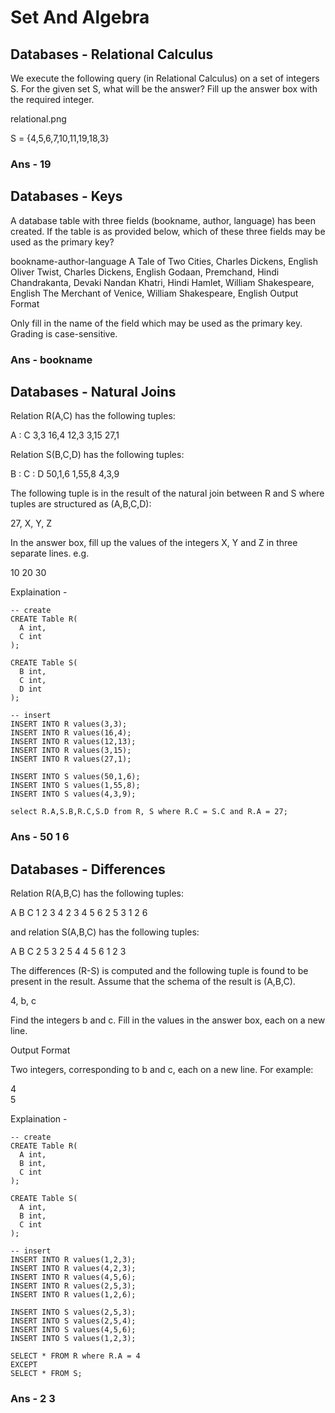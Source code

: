 # Set And Algebra

## Databases - Relational Calculus

We execute the following query (in Relational Calculus) on a set of integers S.
For the given set S, what will be the answer? Fill up the answer box with the required integer.

relational.png

S = {4,5,6,7,10,11,19,18,3}

### Ans - 19

## Databases - Keys

A database table with three fields (bookname, author, language) has been created. If the table is as provided below, which of these three fields may be used as the primary key?

bookname-author-language
A Tale of Two Cities, Charles Dickens, English
Oliver Twist, Charles Dickens, English
Godaan, Premchand, Hindi
Chandrakanta, Devaki Nandan Khatri, Hindi
Hamlet, William Shakespeare, English
The Merchant of Venice, William Shakespeare, English
Output Format

Only fill in the name of the field which may be used as the primary key. Grading is case-sensitive.

### Ans - bookname

## Databases - Natural Joins

Relation R(A,C) has the following tuples:

A : C
3,3
16,4
12,3
3,15
27,1

Relation S(B,C,D) has the following tuples:

B : C : D
50,1,6
1,55,8
4,3,9

The following tuple is in the result of the natural join between R and S where tuples are structured as (A,B,C,D):

27, X, Y, Z

In the answer box, fill up the values of the integers X, Y and Z in three separate lines. e.g.

10
20
30  

Explaination -
```
-- create
CREATE Table R(
  A int,
  C int
);

CREATE Table S(
  B int,
  C int,
  D int
);

-- insert
INSERT INTO R values(3,3);
INSERT INTO R values(16,4);
INSERT INTO R values(12,13);
INSERT INTO R values(3,15);
INSERT INTO R values(27,1);

INSERT INTO S values(50,1,6);
INSERT INTO S values(1,55,8);
INSERT INTO S values(4,3,9);

select R.A,S.B,R.C,S.D from R, S where R.C = S.C and R.A = 27;
```

### Ans - 50	1	6

## Databases - Differences

Relation R(A,B,C) has the following tuples:

A B C
1 2 3
4 2 3
4 5 6
2 5 3
1 2 6

and relation S(A,B,C) has the following tuples:

A B C
2 5 3
2 5 4
4 5 6
1 2 3

The differences (R-S) is computed and the following tuple is found to be present in the result. Assume that the schema of the result is (A,B,C).

4, b, c

Find the integers b and c. Fill in the values in the answer box, each on a new line.

Output Format

Two integers, corresponding to b and c, each on a new line. For example:

4  
5  

Explaination -
```
-- create
CREATE Table R(
  A int,
  B int,
  C int
);

CREATE Table S(
  A int,
  B int,
  C int
);

-- insert
INSERT INTO R values(1,2,3);
INSERT INTO R values(4,2,3);
INSERT INTO R values(4,5,6);
INSERT INTO R values(2,5,3);
INSERT INTO R values(1,2,6);

INSERT INTO S values(2,5,3);
INSERT INTO S values(2,5,4);
INSERT INTO S values(4,5,6);
INSERT INTO S values(1,2,3);

SELECT * FROM R where R.A = 4
EXCEPT
SELECT * FROM S;
```

### Ans - 2 3